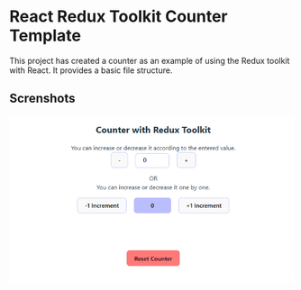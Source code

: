 # React Redux Toolkit Counter Template

This project has created a counter as an example of using the Redux toolkit with React. It provides a basic file structure.

## Screnshots

![Get a drink](https://github.com/huseyineskan/React-Redux-Toolkit-Counter-Template/blob/main/src/assets/img/react-redux-toolkit-counter-template.png)
